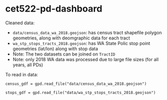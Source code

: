 # cet522-pd-dashboard

Cleaned data:
- `data/census_data_wa_2018.geojson`: has census tract shapefile polygon geometries, along with deomgraphic data for each tract
- `wa_stp_stops_tracts_2018.geojson`: has WA State Polic stop point geometries (lat/lon) along with stop data 
- Note: The two datasets can be joined on `TractID`
- Note: only 2018 WA data was processed due to large file sizes (for all years, all PDs)


To read in data:

`census_gdf = gpd.read_file("data/census_data_wa_2018.geojson")`  

`stops_gdf = gpd.read_file("data/wa_stp_stops_tracts_2018.geojson")`

  
